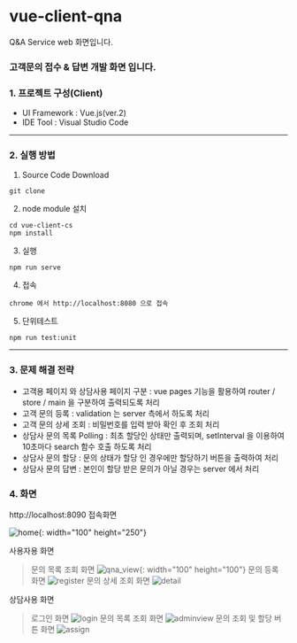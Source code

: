 # vue-client-qna
Q&A Service web 화면입니다.

### 고객문의 접수 & 답변 개발 화면 입니다.

### 1. 프로젝트 구성(Client)

* UI Framework : Vue.js(ver.2)
* IDE Tool : Visual Studio Code
---
### 2. 실행 방법

1. Source Code Download
```
git clone 
```
2. node module 설치
```
cd vue-client-cs
npm install
```
3. 실행
```
npm run serve
```
4. 접속
```
chrome 에서 http://localhost:8080 으로 접속
```
5. 단위테스트
```
npm run test:unit
```
---

### 3. 문제 해결 전략
* 고객용 페이지 와 상담사용 페이지 구분 : vue pages 기능을 활용하여 router / store / main 을 구분하여 출력되도록 처리
* 고객 문의 등록 : validation 는 server 측에서 하도록 처리
* 고객 문의 상세 조회 : 비밀번호를 입력 받아 확인 후 조회 처리
* 상담사 문의 목록 Polling : 최초 할당인 상태만 출력되며, setInterval 을 이용하여 10초마다 search 함수 호출 하도록 처리
* 상담사 문의 할당 : 문의 상태가 할당 인 경우에만 할당하기 버튼을 출력하여 처리
* 상담사 문의 답변 : 본인이 할당 받은 문의가 아닐 경우는 server 에서 처리


### 4. 화면

http://localhost:8090 접속화면

![home](https://user-images.githubusercontent.com/31990955/167297668-3ab26dfd-4e9c-4bb8-82cd-f1fce16bd5a1.jpg){: width="100" height="250"}

사용자용 화면
> 문의 목록 조회 화면
> ![qna_view](https://user-images.githubusercontent.com/31990955/167297729-9a2734c2-b2c7-4b23-9d2b-a074231d9021.jpg){: width="100" height="100"}
> 문의 등록 화면
> ![register](https://user-images.githubusercontent.com/31990955/167297914-4acb8a5f-aeaa-40db-a3cb-cbe3b2d04dfb.jpg)
> 문의 상세 조회 화면 
> ![detail](https://user-images.githubusercontent.com/31990955/167297934-9257fbe8-b11f-42fc-8cc8-95976eb3c121.jpg)

상담사용 화면
> 로그인 화면
> ![login](https://user-images.githubusercontent.com/31990955/167297975-b4e6fe92-2833-4712-9795-5ce3bc28226c.jpg)
> 문의 목록 조회 화면
> ![adminview](https://user-images.githubusercontent.com/31990955/167298003-ca4430ab-8205-408f-8b7a-3ab39383334a.jpg)
> 문의 조회 및 할당 버튼 화면
> ![assign](https://user-images.githubusercontent.com/31990955/167298028-92dce5c7-0d5a-4e68-9a41-fcdf6145fa98.jpg)




